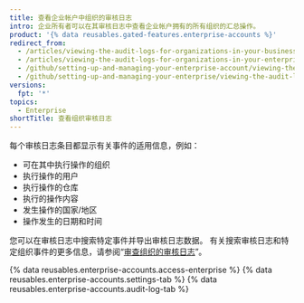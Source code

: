 ```yaml
---
title: 查看企业帐户中组织的审核日志
intro: 企业所有者可以在其审核日志中查看企业帐户拥有的所有组织的汇总操作。
product: '{% data reusables.gated-features.enterprise-accounts %}'
redirect_from:
  - /articles/viewing-the-audit-logs-for-organizations-in-your-business-account/
  - /articles/viewing-the-audit-logs-for-organizations-in-your-enterprise-account
  - /github/setting-up-and-managing-your-enterprise-account/viewing-the-audit-logs-for-organizations-in-your-enterprise-account
  - /github/setting-up-and-managing-your-enterprise/viewing-the-audit-logs-for-organizations-in-your-enterprise-account
versions:
  fpt: '*'
topics:
  - Enterprise
shortTitle: 查看组织审核日志
---
```


每个审核日志条目都显示有关事件的适用信息，例如：

- 可在其中执行操作的组织
- 执行操作的用户
- 执行操作的仓库
- 执行的操作内容
- 发生操作的国家/地区
- 操作发生的日期和时间

您可以在审核日志中搜索特定事件并导出审核日志数据。 有关搜索审核日志和特定组织事件的更多信息，请参阅“[审查组织的审核日志](/articles/reviewing-the-audit-log-for-your-organization)”。

{% data reusables.enterprise-accounts.access-enterprise %}
{% data reusables.enterprise-accounts.settings-tab %}
{% data reusables.enterprise-accounts.audit-log-tab %}
